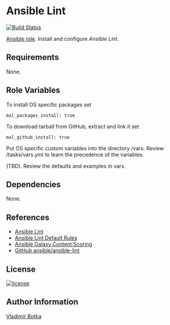 Ansible Lint
============

[![Build Status](https://travis-ci.org/vbotka/ansible-lint.svg?branch=master)](https://travis-ci.org/vbotka/ansible-lint)

[Ansible role](https://galaxy.ansible.com/vbotka/ansible_lint/). Install and configure *Ansible Lint*.


Requirements
------------

None.


Role Variables
--------------

To install OS specific packages set

```
mal_packages_install: true
```

To download tarball from GitHub, extract and link it set

```
mal_github_install: true
```

Put OS specific custom variables into the directory /vars. Review /tasks/vars.yml to learn the precedence of the variables.

(TBD). Review the defaults and examples in vars.


Dependencies
------------

None.


References
----------

- [Ansible Lint](https://docs.ansible.com/ansible-lint/)
- [Ansible Lint Default Rules](https://docs.ansible.com/ansible-lint/rules/default_rules.html#default-rules)
- [Ansible Galaxy Content Scoring](https://galaxy.ansible.com/docs/contributing/content_scoring.html#syntax-score)
- [GitHub ansible/ansible-lint](https://github.com/ansible/ansible-lint)


License
-------

[![license](https://img.shields.io/badge/license-BSD-red.svg)](https://www.freebsd.org/doc/en/articles/bsdl-gpl/article.html)



Author Information
------------------

[Vladimir Botka](https://botka.link)
